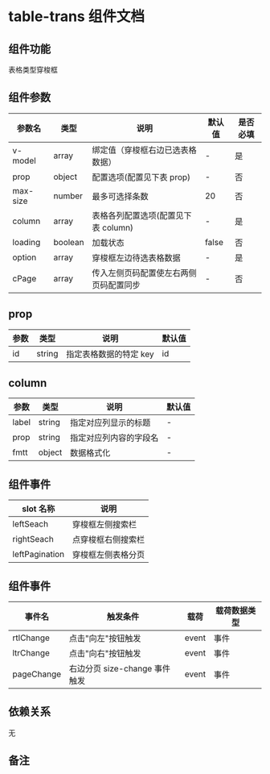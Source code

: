 # table-trans 组件文档

## 组件功能

表格类型穿梭框

## 组件参数

| 参数名   | 类型    | 说明                                   | 默认值 | 是否必填 |
| -------- | ------- | -------------------------------------- | ------ | -------- |
| v-model  | array   | 绑定值（穿梭框右边已选表格数据）       | -      | 是       |
| prop     | object  | 配置选项(配置见下表 prop)              | -      | 否       |
| max-size | number  | 最多可选择条数                         | 20     | 否       |
| column   | array   | 表格各列配置选项(配置见下表 column)    | -      | 是       |
| loading  | boolean | 加载状态                               | false  | 否       |
| option   | array   | 穿梭框左边待选表格数据                 | -      | 是       |
| cPage    | array   | 传入左侧页码配置使左右两侧页码配置同步 | -      | 否       |

## prop

| 参数 | 类型   | 说明                   | 默认值 |
| ---- | ------ | ---------------------- | ------ |
| id   | string | 指定表格数据的特定 key | id     |

## column

| 参数  | 类型   | 说明                   | 默认值 |
| ----- | ------ | ---------------------- | ------ |
| label | string | 指定对应列显示的标题   | -      |
| prop  | string | 指定对应列内容的字段名 | -      |
| fmtt  | object | 数据格式化             | -      |

## 组件事件

| slot 名称      | 说明               |
| -------------- | ------------------ |
| leftSeach      | 穿梭框左侧搜索栏   |
| rightSeach     | 点穿梭框右侧搜索栏 |
| leftPagination | 穿梭框左侧表格分页 |

## 组件事件

| 事件名     | 触发条件                      | 载荷  | 载荷数据类型 |
| ---------- | ----------------------------- | ----- | ------------ |
| rtlChange  | 点击"向左"按钮触发            | event | 事件         |
| ltrChange  | 点击"向右"按钮触发            | event | 事件         |
| pageChange | 右边分页 size-change 事件触发 | event | 事件         |

## 依赖关系

无

## 备注
